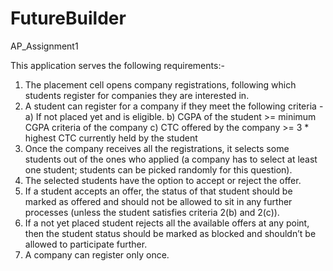 # FutureBuilder
AP_Assignment1

This application serves the following requirements:-

1) The placement cell opens company registrations, following which students register for companies they are interested in.
2) A student can register for a company if they meet the following criteria -
        a) If not placed yet and is eligible.
        b) CGPA of the student >= minimum CGPA criteria of the company
        c) CTC offered by the company >= 3 * highest CTC currently held by the student
3) Once the company receives all the registrations, it selects some students out of the ones who applied (a company has to select at least one student; students can 
   be picked randomly for this question).
4) The selected students have the option to accept or reject the offer.
5) If a student accepts an offer, the status of that student should be marked as offered and should not be allowed to sit in any further processes (unless the 
   student satisfies criteria 2(b) and 2(c)).
6) If a not yet placed student rejects all the available offers at any point, then the student status should be marked as blocked and shouldn’t be allowed to 
    participate further.
7) A company can register only once.
